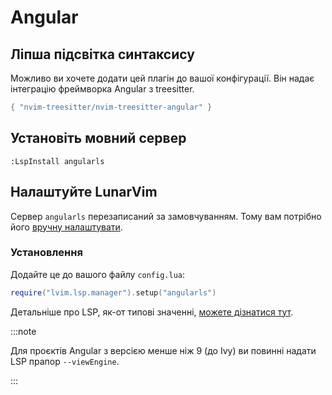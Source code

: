 # Angular

## Ліпша підсвітка синтаксису

Можливо ви хочете додати цей плагін до вашої конфігурації. Він надає інтеграцію фреймворка Angular з treesitter.

```lua
{ "nvim-treesitter/nvim-treesitter-angular" }
```

## Установіть мовний сервер 
```vim
:LspInstall angularls
```

## Налаштуйте LunarVim

Сервер `angularls` перезаписаний за замовчуванням. Тому вам потрібно його 
[вручну налаштувати](/configuration/language-features/language-servers.md#server-override).

### Установлення

Додайте це до вашого файлу `config.lua`:

```lua
require("lvim.lsp.manager").setup("angularls")
```

Детальніше про LSP, як-от типові значенні, [можете дізнатися тут](https://github.com/neovim/nvim-lspconfig/blob/master/doc/server_configurations.md#angularls).

:::note

Для проєктів Angular з версією менше ніж 9 (до Ivy) ви повинні надати LSP прапор `--viewEngine`.

:::
